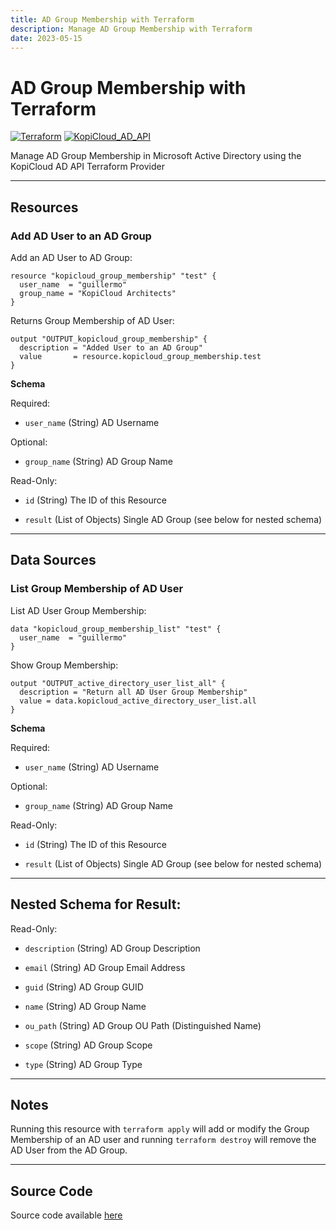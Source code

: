 ```yaml
---
title: AD Group Membership with Terraform
description: Manage AD Group Membership with Terraform
date: 2023-05-15
---
```


# AD Group Membership with Terraform
[![Terraform](https://img.shields.io/badge/terraform-v1.3+-blue.svg)](https://www.terraform.io/downloads.html) [![KopiCloud_AD_API](https://img.shields.io/badge/kopiCloud_ad-v1.0+-blueviolet.svg)](https://www.kopicloud-ad-api.com)

Manage AD Group Membership in Microsoft Active Directory using the KopiCloud AD API Terraform Provider

----

## Resources

### Add AD User to an AD Group

Add an AD User to AD Group:

```
resource "kopicloud_group_membership" "test" {
  user_name  = "guillermo"
  group_name = "KopiCloud Architects"
}
```

Returns Group Membership of AD User:

```
output "OUTPUT_kopicloud_group_membership" {
  description = "Added User to an AD Group"
  value       = resource.kopicloud_group_membership.test
}
```

**Schema**

Required:

- ```user_name``` (String) AD Username

Optional:

- ```group_name``` (String) AD Group Name

Read-Only:

- ```id``` (String) The ID of this Resource

- ```result``` (List of Objects) Single AD Group (see below for nested schema)

----

## Data Sources

### List Group Membership of AD User

List AD User Group Membership:

```
data "kopicloud_group_membership_list" "test" {
  user_name  = "guillermo"
}
```

Show Group Membership:

```
output "OUTPUT_active_directory_user_list_all" {
  description = "Return all AD User Group Membership"
  value = data.kopicloud_active_directory_user_list.all
}
```

**Schema**

Required:

- ```user_name``` (String) AD Username

Optional:

- ```group_name``` (String) AD Group Name

Read-Only:

- ```id``` (String) The ID of this Resource

- ```result``` (List of Objects) Single AD Group (see below for nested schema)

----

## Nested Schema for Result:

Read-Only:

- ```description``` (String) AD Group Description

- ```email``` (String) AD Group Email Address

- ```guid``` (String) AD Group GUID

- ```name``` (String) AD Group Name

- ```ou_path``` (String) AD Group OU Path (Distinguished Name)

- ```scope``` (String) AD Group Scope

- ```type``` (String) AD Group Type

----

## Notes

Running this resource with ```terraform apply``` will add or modify the Group Membership of an AD user and running ```terraform destroy``` will remove the AD User from the AD Group.

----

## Source Code

Source code available [here](https://github.com/KopiCloud-AD-API/terraform-kopicloud-ad-api-group-membership)
